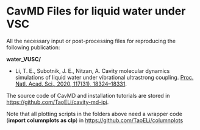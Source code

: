 # CavMD Files for liquid water under VSC

All the necessary input or post-processing files for reproducing the following publication:

**water_VUSC/**

- Li, T. E., Subotnik, J. E., Nitzan, A. Cavity molecular dynamics simulations of liquid water under vibrational ultrastrong coupling. [Proc. Natl. Acad. Sci., 2020, 117(31), 18324–18331](https://doi.org/10.1073/pnas.2009272117).

The source code of CavMD and installation tutorials are stored in https://github.com/TaoELi/cavity-md-ipi.

Note that all plotting scripts in the folders above need a wrapper code (**import columnplots as clp**) in https://github.com/TaoELi/columnplots
